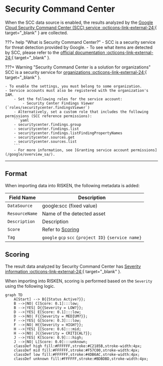 # Security Command Center

When the SCC data source is enabled, the results analyzed by the [Google Cloud Security Command Center (SCC) service :octicons-link-external-24:](https://cloud.google.com/security-command-center/docs/concepts-security-command-center-overview){ target="_blank" } are collected.

???+ help "What is Security Command Center?"
    - SCC is a security service for threat detection provided by Google.
    - To see what items are detected by SCC, please refer to the [official documentation :octicons-link-external-24:](https://cloud.google.com/security-command-center/docs/concepts-vulnerabilities-findings){ target="_blank" }.


???+ Warning "Security Command Center is a solution for organizations"
    SCC is a security service for [organizations :octicons-link-external-24:](https://cloud.google.com/resource-manager/docs/creating-managing-organization){ target="_blank" }.
    
    - To enable the settings, you must belong to some organization.
    - Service accounts must also be registered with the organization's IAM.
        - Set the following roles for the service account:
            - Security Center Findings Viewer (`roles/securitycenter.findingsViewer`)
        - Alternatively, set a custom role that includes the following permissions (SCC reference permissions):
        ```yaml
        - securitycenter.findings.group
        - securitycenter.findings.list
        - securitycenter.findings.listFindingPropertyNames
        - securitycenter.sources.get
        - securitycenter.sources.list
        ```
        - For more information, see [Granting service account permissions](/google/overview_sa/).


---

## Format

When importing data into RISKEN, the following metadata is added:

| Field Name      | Description                   |
| -------------- | ------------------------------|
| `DataSource`   | google:scc (fixed value)      |
| `ResourceName` | Name of the detected asset    |
| `Description`  | Description                    |
| `Score`        | Refer to [Scoring](/google/scc/#_2) |
| `Tag`          | `google` `gcp` `scc` `{project ID}` `{service name}` |


## Scoring

The result data analyzed by Security Command Center has [Severity information :octicons-link-external-24:](https://cloud.google.com/security-command-center/docs/how-to-use-security-health-analytics#findings-by-severity){ target="_blank" }.

When importing into RISKEN, scoring is performed based on the `Severity` using the following logic.

```mermaid
graph TD
    A[Start] --> B{{Status Active?}};
    B -->|NO| C[Score: 0.1]:::low;
    B -->|YES| D{{Severity = LOW?}};
    D -->|YES| E[Score: 0.1]:::low;
    D -->|NO| F{{Severity = MEDIUM?}};
    F -->|YES| G[Score: 0.3]:::low;
    F -->|NO| H{{Severity = HIGH?}};
    H -->|YES| I[Score: 0.6]:::mid;
    H -->|NO| J{{Severity = CRITICAL?}};
    J -->|YES| K[Score: 0.9]:::high;
    J -->|NO| L[Score: 0.0]:::unknown;
    classDef high fill:#FFFFFF,stroke:#C2185B,stroke-width:4px;
    classDef mid fill:#FFFFFF,stroke:#F57C00,stroke-width:4px;
    classDef low fill:#FFFFFF,stroke:#4DB6AC,stroke-width:4px;
    classDef unknown fill:#FFFFFF,stroke:#BDBDBD,stroke-width:4px;
```

